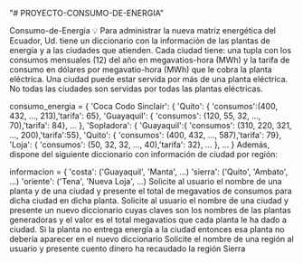 "# PROYECTO-CONSUMO-DE-ENERGIA" 

Consumo-de-Energia 💡
Para administrar la nueva matriz energética del Ecuador, Ud. tiene un diccionario con la información de las plantas de energía y a las ciudades que atienden. Cada ciudad tiene: una tupla con los consumos mensuales (12) del año en megavatios-hora (MWh) y la tarifa de consumo en dólares por megavatio-hora (MWh) que le cobra la planta eléctrica. Una ciudad puede estar servida por más de una planta eléctrica. No todas las ciudades son servidas por todas las plantas eléctricas.

consumo_energia = {
'Coca Codo Sinclair': {
'Quito': { 'consumos':(400, 432, …, 213),'tarifa': 65},
'Guayaquil': { 'consumos': (120, 55, 32, …, 70),'tarifa': 84},
... 
},
'Sopladora': {
'Guayaquil':{ 'consumos': (310, 220, 321, …, 200),'tarifa':55},
'Quito': { 'consumos': (400, 432, …, 587),'tarifa': 79},
'Loja': { 'consumos': (50, 32, 32, …, 40),'tarifa': 32},
... },
... 
}
Además, dispone del siguiente diccionario con información de ciudad​ ​por​ ​región​:

informacion = {
'costa': ('Guayaquil', 'Manta', …)
'sierra': ('Quito', 'Ambato', …)
'oriente': ('Tena', 'Nueva Loja', …)
Solicite al usuario el nombre de una planta y de una ciudad y presente el total de megavatios de consumos para dicha ciudad en dicha planta.
Solicite al usuario el nombre de una ciudad y presente un nuevo diccionario cuyas claves son los nombres de las plantas generadoras y el valor es el total megavatios que cada planta le ha dado a ciudad. Si la planta no entrega energía a la ciudad entonces esa planta no debería aparecer en el nuevo diccionario
Solicite el nombre de una región al usuario y presente cuento dinero ha recaudado la región Sierra
